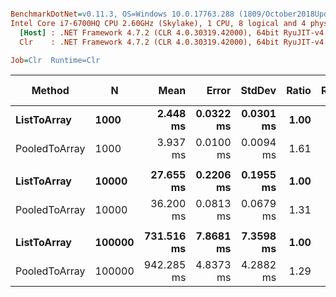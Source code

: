 ``` ini

BenchmarkDotNet=v0.11.3, OS=Windows 10.0.17763.288 (1809/October2018Update/Redstone5)
Intel Core i7-6700HQ CPU 2.60GHz (Skylake), 1 CPU, 8 logical and 4 physical cores
  [Host] : .NET Framework 4.7.2 (CLR 4.0.30319.42000), 64bit RyuJIT-v4.7.3260.0
  Clr    : .NET Framework 4.7.2 (CLR 4.0.30319.42000), 64bit RyuJIT-v4.7.3260.0

Job=Clr  Runtime=Clr  

```
|        Method |      N |       Mean |     Error |    StdDev | Ratio | RatioSD | Gen 0/1k Op | Gen 1/1k Op | Gen 2/1k Op | Allocated Memory/Op |
|-------------- |------- |-----------:|----------:|----------:|------:|--------:|------------:|------------:|------------:|--------------------:|
|   **ListToArray** |   **1000** |   **2.448 ms** | **0.0322 ms** | **0.0301 ms** |  **1.00** |    **0.00** |  **12785.1563** |           **-** |           **-** |            **38.41 MB** |
| PooledToArray |   1000 |   3.937 ms | 0.0100 ms | 0.0094 ms |  1.61 |    0.02 |  12781.2500 |           - |           - |            38.41 MB |
|               |        |            |           |           |       |         |             |             |             |                     |
|   **ListToArray** |  **10000** |  **27.655 ms** | **0.2206 ms** | **0.1955 ms** |  **1.00** |    **0.00** | **126562.5000** |           **-** |           **-** |           **381.93 MB** |
| PooledToArray |  10000 |  36.200 ms | 0.0813 ms | 0.0679 ms |  1.31 |    0.01 | 126571.4286 |           - |           - |           381.93 MB |
|               |        |            |           |           |       |         |             |             |             |                     |
|   **ListToArray** | **100000** | **731.516 ms** | **7.8681 ms** | **7.3598 ms** |  **1.00** |    **0.00** | **793000.0000** | **792000.0000** | **792000.0000** |          **3814.93 MB** |
| PooledToArray | 100000 | 942.285 ms | 4.8373 ms | 4.2882 ms |  1.29 |    0.01 | 912000.0000 | 908000.0000 | 908000.0000 |          3814.93 MB |

